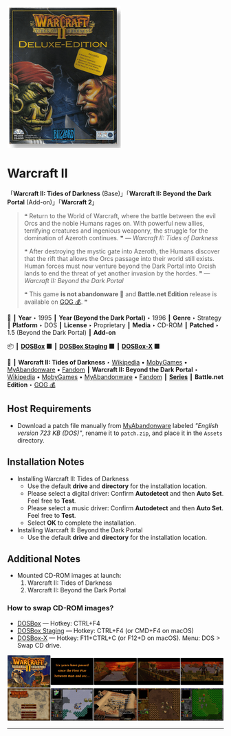 ![](Thumbnail.png "application-thumbnail")

# Warcraft II

「**Warcraft II: Tides of Darkness** (Base)」「**Warcraft II: Beyond the Dark Portal** (Add-on)」「**Warcraft 2**」

> ❝ Return to the World of Warcraft, where the battle between the evil Orcs and the noble Humans rages on. With powerful new allies, terrifying creatures and ingenious weaponry, the struggle for the domination of Azeroth continues. ❞ — *Warcraft II: Tides of Darkness*
>
> ❝ After destroying the mystic gate into Azeroth, the Humans discover that the rift that allows the Orcs passage into their world still exists. Human forces must now venture beyond the Dark Portal into Orcish lands to end the threat of yet another invasion by the hordes. ❞ — *Warcraft II: Beyond the Dark Portal*
>
> ❝ This game **is not abandonware 🚫** and **Battle.net Edition** release is available on [GOG 💰](https://www.gog.com/en/game/warcraft_2_battlenet_edition). ❞
>

📌 ┃ **Year** ‣ 1995 ┃ **Year (Beyond the Dark Portal)** ‣ 1996 ┃ **Genre** ‣ Strategy ┃ **Platform** ‣ DOS ┃ **License** ‣ Proprietary ┃ **Media** ‣ CD-ROM ┃ **Patched** ‣ 1.5 (Beyond the Dark Portal) ┃ **Add-on** 

📦 ┃ **[DOSBox](https://www.dosbox.com/) 🟩** ┃ **[DOSBox Staging](https://dosbox-staging.github.io/) 🟩** ┃ **[DOSBox-X](https://dosbox-x.com/) 🟩** 

📎 ┃ **Warcraft II: Tides of Darkness** ‣ [Wikipedia](https://en.wikipedia.org/wiki/Warcraft_II:_Tides_of_Darkness) • [MobyGames](https://www.mobygames.com/game/1339/warcraft-ii-tides-of-darkness/) • [MyAbandonware](https://www.myabandonware.com/game/warcraft-ii-tides-of-darkness-2sh) • [Fandom](https://wowpedia.fandom.com/wiki/Warcraft_II:_Tides_of_Darkness) ┃ **Warcraft II: Beyond the Dark Portal** ‣ [Wikipedia](https://en.wikipedia.org/wiki/Warcraft_II:_Beyond_the_Dark_Portal) • [MobyGames](https://www.mobygames.com/game/1377/warcraft-ii-beyond-the-dark-portal/) • [MyAbandonware](https://www.myabandonware.com/game/warcraft-ii-beyond-the-dark-portal-4a5) • [Fandom](https://wowpedia.fandom.com/wiki/Warcraft_II:_Beyond_the_Dark_Portal) ┃ **[Series](https://en.wikipedia.org/wiki/Warcraft)** ┃ **Battle.net Edition** ‣ [GOG 💰](https://www.gog.com/en/game/warcraft_2_battlenet_edition) 

## Host Requirements
- Download a patch file manually from [MyAbandonware](https://www.myabandonware.com/game/warcraft-ii-beyond-the-dark-portal-4a5) labeled *"English version 723 KB (DOS)"*, rename it to `patch.zip`, and place it in the `Assets` directory.

## Installation Notes
- Installing Warcraft II: Tides of Darkness
  - Use the default **drive** and **directory** for the installation location.
  - Please select a digital driver: Confirm **Autodetect** and then **Auto Set**. Feel free to **Test**.
  - Please select a music driver: Confirm **Autodetect** and then **Auto Set**. Feel free to **Test**.
  - Select **OK** to complete the installation.
- Installing Warcraft II: Beyond the Dark Portal
  - Use the default **drive** and **directory** for the installation location.

## Additional Notes
- Mounted CD-ROM images at launch:
  1. Warcraft II: Tides of Darkness
  2. Warcraft II: Beyond the Dark Portal

### How to swap CD-ROM images?
- [DOSBox](https://www.dosbox.com/wiki/DOSBox_FAQ#Swapping_CD_images) — Hotkey: CTRL+F4
- [DOSBox Staging](https://github.com/dosbox-staging/dosbox-staging/blob/main/README) — Hotkey: CTRL+F4 (or CMD+F4 on macOS)
- [DOSBox-X](https://dosbox-x.com/wiki/Guide%3AManaging-image-files-in-DOSBox%E2%80%90X#_mounting_multiple_cd_or_dvd_images) — Hotkey: F11+CTRL+C (or F12+D on macOS). Menu: DOS > Swap CD drive.

![](Montage.png "Warcraft II")

---

